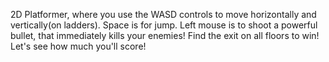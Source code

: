 2D Platformer, where you use the WASD controls to move horizontally and vertically(on ladders).
Space is for jump.
Left mouse is to shoot a powerful bullet, that immediately kills your enemies!
Find the exit on all floors to win!
Let's see how much you'll score!
